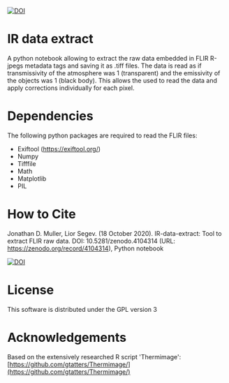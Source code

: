 [![DOI](https://zenodo.org/badge/305130504.svg)](https://zenodo.org/badge/latestdoi/305130504)

IR data extract
================

A python notebook allowing to extract the raw data embedded in FLIR R-jpegs metadata tags and saving it as .tiff files. The data is read as if transmissivity of the atmosphere was 1 (transparent) and the emissivity of the objects was 1 (black body). This allows the used to read the data and apply corrections individually for each pixel.

# Dependencies

The following python packages are required to read the FLIR files:

  - Exiftool (https://exiftool.org/)
  - Numpy
  - Tifffile
  - Math
  - Matplotlib
  - PIL

# How to Cite

Jonathan D. Muller, Lior Segev. (18 October 2020). IR-data-extract: Tool to extract FLIR raw data. DOI: 10.5281/zenodo.4104314  (URL:
<https://zenodo.org/record/4104314>), Python notebook

[![DOI](https://zenodo.org/badge/305130504.svg)](https://zenodo.org/badge/latestdoi/305130504)

# License

This software is distributed under the GPL version 3

# Acknowledgements

Based on the extensively researched R script 'Thermimage': [https://github.com/gtatters/Thermimage/](https://github.com/gtatters/Thermimage/)
